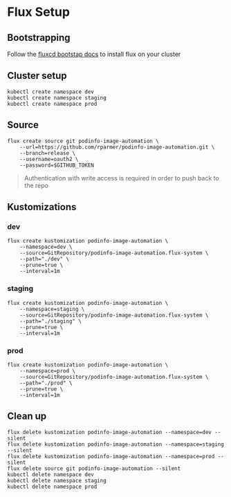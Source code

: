 # Flux Setup

## Bootstrapping
Follow the [fluxcd bootstap docs](https://fluxcd.io/docs/installation/#bootstrap) to install flux on your cluster

## Cluster setup
```
kubectl create namespace dev
kubectl create namespace staging
kubectl create namespace prod
```

## Source
```
flux create source git podinfo-image-automation \
    --url=https://github.com/rparmer/podinfo-image-automation.git \
    --branch=release \
    --username=oauth2 \
    --password=$GITHUB_TOKEN
```
> Authentication with write access is required in order to push back to the repo

## Kustomizations
### dev
```
flux create kustomization podinfo-image-automation \
    --namespace=dev \
    --source=GitRepository/podinfo-image-automation.flux-system \
    --path="./dev" \
    --prune=true \
    --interval=1m
```

### staging
```
flux create kustomization podinfo-image-automation \
    --namespace=staging \
    --source=GitRepository/podinfo-image-automation.flux-system \
    --path="./staging" \
    --prune=true \
    --interval=1m
```

### prod
```
flux create kustomization podinfo-image-automation \
    --namespace=prod \
    --source=GitRepository/podinfo-image-automation.flux-system \
    --path="./prod" \
    --prune=true \
    --interval=1m
```

## Clean up
```
flux delete kustomization podinfo-image-automation --namespace=dev --silent
flux delete kustomization podinfo-image-automation --namespace=staging --silent
flux delete kustomization podinfo-image-automation --namespace=prod --silent
flux delete source git podinfo-image-automation --silent
kubectl delete namespace dev
kubectl delete namespace staging
kubectl delete namespace prod
```